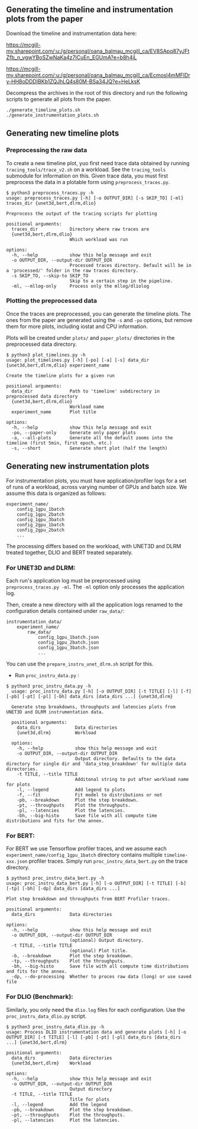 ## Generating the timeline and instrumentation plots from the paper

Download the timeline and instrumentation data here:

https://mcgill-my.sharepoint.com/:u:/g/personal/oana_balmau_mcgill_ca/EV8SApq87yJFtZfb_n_vgwYBoSZwNaKa4z7lCuEn_EGUmA?e=b8h4jL

https://mcgill-my.sharepoint.com/:u:/g/personal/oana_balmau_mcgill_ca/Ecmosl4mMFlDry-HH8oDDDIBKb1ZQJhLQ4s80M-BSa34JQ?e=HeLksK

Decompress the archives in the root of this directory and run the following scripts to generate all plots from the paper.
```
./generate_timeline_plots.sh
./generate_instrumentation_plots.sh
```

## Generating new timeline plots

### Preprocessing the raw data
To create a new timeline plot, yuo first need trace data obtained by running `tracing_tools/trace_v2.sh` on a workload. See the `tracing_tools` submodule for information on this. Given trace data, you must first preprocess the data in a plotable form using `preprocess_traces.py`.

```
$ python3 preprocess_traces.py -h
usage: preprocess_traces.py [-h] [-o OUTPUT_DIR] [-s SKIP_TO] [-ml] traces_dir {unet3d,bert,dlrm,dlio}

Preprocess the output of the tracing scripts for plotting

positional arguments:
  traces_dir            Directory where raw traces are
  {unet3d,bert,dlrm,dlio}
                        Which workload was run

options:
  -h, --help            show this help message and exit
  -o OUTPUT_DIR, --output-dir OUTPUT_DIR
                        Processed traces directory. Default will be in a 'processed/' folder in the raw traces directory.
  -s SKIP_TO, --skip-to SKIP_TO
                        Skip to a certain step in the pipeline.
  -ml, --mllog-only     Process only the mllog/dliolog
```

### Plotting the preprocessed data
Once the traces are preprocessed, you can generate the timeline plots. The ones from the paper are generated using the `-s` and `-po` options, but remove them for more plots, including iostat and CPU information.

Plots will be created under `plots/` and `paper_plots/` directories in the preprocessed data directory.
```
$ python3 plot_timelines.py -h
usage: plot_timelines.py [-h] [-po] [-a] [-s] data_dir {unet3d,bert,dlrm,dlio} experiment_name

Create the timeline plots for a given run

positional arguments:
  data_dir              Path to 'timeline' subdirectory in preprocessed data directory
  {unet3d,bert,dlrm,dlio}
                        Workload name
  experiment_name       Plot title

options:
  -h, --help            show this help message and exit
  -po, --paper-only     Generate only paper plots
  -a, --all-plots       Generate all the default zooms into the timeline (first 5min, first epoch, etc.)
  -s, --short           Generate short plot (half the length)
```

## Generating new instrumentation plots
For instrumentation plots, you must have application/profiler logs for a set of runs of a workload, across varying number of GPUs and batch size.
We assume this data is organized as follows: 
```
experiment_name/
    config_1gpu_1batch
    config_1gpu_2batch
    config_1gpu_3batch
    config_2gpu_1batch
    config_2gpu_2batch
    ...
```

The processing differs based on the workload, with UNET3D and DLRM treated together, DLIO and BERT treated separately.

### For UNET3D and DLRM:
  
Each run's application log must be preprocessed using `preprocess_traces.py -ml`. The `-ml` option only processes the application log.

Then, create a new directory with all the application logs renamed to the configuration details contained under `raw_data/`:
```
instrumentation_data/
    experiment_name/
        raw_data/
            config_1gpu_1batch.json
            config_1gpu_2batch.json
            config_1gpu_3batch.json
            ...
```
You can use the `prepare_instru_unet_dlrm.sh` script for this.

- Run `proc_instru_data.py` :
```
$ python3 proc_instru_data.py -h
  usage: proc_instru_data.py [-h] [-o OUTPUT_DIR] [-t TITLE] [-l] [-f] [-pb] [-pt] [-pl] [-bh] data_dirs [data_dirs ...] {unet3d,dlrm}

  Generate step breakdowns, throughputs and latencies plots from UNET3D and DLRM instrumentation data.

  positional arguments:
    data_dirs             Data directories
    {unet3d,dlrm}         Workload

  options:
    -h, --help            show this help message and exit
    -o OUTPUT_DIR, --output-dir OUTPUT_DIR
                          Output directory. Defaults to the data directory for single dir and 'data_step_breakdown' for multiple data directories.
    -t TITLE, --title TITLE
                          Additonal string to put after workload name for plots
    -l, --legend          Add legend to plots
    -f, --fit             Fit model to distributions or not
    -pb, --breakdown      Plot the step breakdown.
    -pt, --throughputs    Plot the throughputs.
    -pl, --latencies      Plot the latencies.
    -bh, --big-histo      Save file with all compute time distributions and fits for the annex.
  ```


### For BERT:
For BERT we use Tensorflow profiler traces, and we assume each `experiment_name/config_1gpu_1batch` directory contains multiple `timeline-xxx.json` profiler traces. Simply run `proc_instru_data_bert.py` on the trace directory.
```
$ python3 proc_instru_data_bert.py -h
usage: proc_instru_data_bert.py [-h] [-o OUTPUT_DIR] [-t TITLE] [-b] [-tp] [-bh] [-dp] data_dirs [data_dirs ...]

Plot step breakdown and throughputs from BERT Profiler traces.

positional arguments:
  data_dirs             Data directories

options:
  -h, --help            show this help message and exit
  -o OUTPUT_DIR, --output-dir OUTPUT_DIR
                        (optional) Output directory.
  -t TITLE, --title TITLE
                        (optional) Plot title.
  -b, --breakdown       Plot the step breakdown.
  -tp, --throughputs    Plot the throughputs.
  -bh, --big-histo      Save file with all compute time distributions and fits for the annex.
  -dp, --do-processing  Whether to proces raw data (long) or use saved file
```

### For DLIO (Benchmark):
Similarly, you only need the `dlio.log` files for each configuration. Use the `proc_instru_data_dlio.py` script.
```
$ python3 proc_instru_data_dlio.py -h
usage: Process DLIO instrumentation data and generate plots [-h] [-o OUTPUT_DIR] [-t TITLE] [-l] [-pb] [-pt] [-pl] data_dirs [data_dirs ...] {unet3d,bert,dlrm}

positional arguments:
  data_dirs             Data directories
  {unet3d,bert,dlrm}    Workload

options:
  -h, --help            show this help message and exit
  -o OUTPUT_DIR, --output-dir OUTPUT_DIR
                        Output directory
  -t TITLE, --title TITLE
                        Title for plots
  -l, --legend          Add the legend
  -pb, --breakdown      Plot the step breakdown.
  -pt, --throughputs    Plot the throughputs.
  -pl, --latencies      Plot the latencies.
``` 